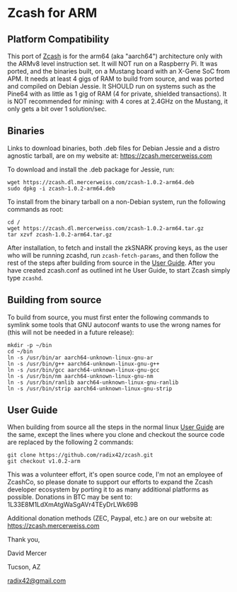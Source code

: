 Zcash for ARM
=============

Platform Compatibility
----------------------

This port of [Zcash](https://z.cash/) is for the arm64 (aka "aarch64")
architecture only with the ARMv8 level instruction set. It will NOT
run on a Raspberry Pi. It was ported, and the binaries built, on a Mustang
board with an X-Gene SoC from APM. It needs at least 4 gigs of RAM to
build from source, and was ported and compiled on Debian Jessie. It SHOULD
run on systems such as the Pine64 with as little as 1 gig of RAM (4 for
private, shielded transactions). It is NOT recommended for mining: with
4 cores at 2.4GHz on the Mustang, it only gets a bit over 1 solution/sec.

Binaries
--------

Links to download binaries, both .deb files for Debian Jessie and a distro
agnostic tarball, are on my website at:
https://zcash.mercerweiss.com

To download and install the .deb package for Jessie, run:
```
wget https://zcash.dl.mercerweiss.com/zcash-1.0.2-arm64.deb
sudo dpkg -i zcash-1.0.2-arm64.deb
```

To install from the binary tarball on a non-Debian system, run the following commands as root:
```
cd /
wget https://zcash.dl.mercerweiss.com/zcash-1.0.2-arm64.tar.gz
tar xzvf zcash-1.0.2-arm64.tar.gz
```

After installation, to fetch and install the zkSNARK proving keys, as the user who will
be running zcashd, run ```zcash-fetch-params```, and then follow the rest of the steps 
after building from source in the [User Guide](https://github.com/zcash/zcash/wiki/1.0-User-Guide).
After you have created zcash.conf as outlined int he User Guide, to start Zcash simply type
```zcashd```.

Building from source
--------------------

To build from source, you must first enter the following commands to symlink
some tools that GNU autoconf wants to use the wrong names for (this will not
be needed in a future release):

```
mkdir -p ~/bin
cd ~/bin
ln -s /usr/bin/ar aarch64-unknown-linux-gnu-ar 
ln -s /usr/bin/g++ aarch64-unknown-linux-gnu-g++ 
ln -s /usr/bin/gcc aarch64-unknown-linux-gnu-gcc 
ln -s /usr/bin/nm aarch64-unknown-linux-gnu-nm 
ln -s /usr/bin/ranlib aarch64-unknown-linux-gnu-ranlib 
ln -s /usr/bin/strip aarch64-unknown-linux-gnu-strip 
```


User Guide
----------

When building from source all the steps in the normal linux [User Guide](https://github.com/zcash/zcash/wiki/1.0-User-Guide) are the same, except the lines where you clone and checkout the source
code are replaced by the following 2 commands:

```
git clone https://github.com/radix42/zcash.git
git checkout v1.0.2-arm
```

This was a volunteer effort, it's open source code, I'm not an employee of ZcashCo,
so please donate to support our efforts to expand the Zcash developer ecosystem
by porting it to as many additional platforms as possible. 
Donations in BTC may be sent to: 1L33E8M1LdXmAtgWaSgAVr4TEyDrLWk69B

Additional donation methods (ZEC, Paypal, etc.) are on our website at:
https://zcash.mercerweiss.com

Thank you,

David Mercer

Tucson, AZ

radix42@gmail.com
